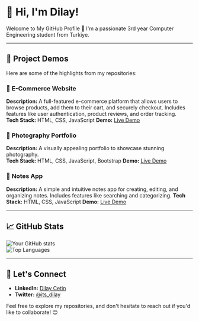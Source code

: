 # 🌟 Hi, I'm Dilay!  

Welcome to My GitHub Profile 👋 I'm a passionate 3rd year Computer Engineering student from Turkiye.  

---

## 🚀 Project Demos  

Here are some of the highlights from my repositories:  

### 🔹 **E-Commerce Website**  
**Description:** A full-featured e-commerce platform that allows users to browse products, add them to their cart, and securely checkout. Includes features like user authentication, product reviews, and order tracking.  
**Tech Stack:** HTML, CSS, JavaScript 
**Demo:** [Live Demo](https://dilaycetin.github.io/e-commerce_website/) 

### 🔹 **Photography Portfolio**  
**Description:** A visually appealing portfolio to showcase stunning photography.  
**Tech Stack:** HTML, CSS, JavaScript, Bootstrap
**Demo:** [Live Demo]([#](https://dilaycetin.github.io/_photography-portfolio/)) 

### 🔹 **Notes App**  
**Description:**  A simple and intuitive notes app for creating, editing, and organizing notes. Includes features like searching and categorizing.
**Tech Stack:** HTML, CSS, JavaScript
**Demo:** [Live Demo]([#](https://dilaycetin.github.io/my-notes-app/)) 

---

## 📈 GitHub Stats  

![Your GitHub stats](https://github-readme-stats.vercel.app/api?username=YourUsername&show_icons=true&theme=radical)  
![Top Languages](https://github-readme-stats.vercel.app/api/top-langs/?username=YourUsername&layout=compact&theme=radical)  

---

## 💬 Let's Connect  

- **LinkedIn:** [Dilay Çetin](https://www.linkedin.com/in/dilay-çetin-67b10a246/)  
- **Twitter:** [@its_dilay](https://x.com/its_dilay)  


Feel free to explore my repositories, and don't hesitate to reach out if you'd like to collaborate! 😊  
